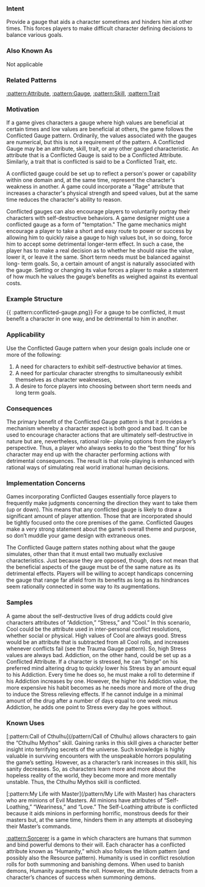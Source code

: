 ### Intent

Provide a gauge that aids a character sometimes and hinders him at other times. This
forces players to make difficult character defining decisions to balance various goals.

### Also Known As

Not applicable

### Related Patterns

[:pattern:Attribute](/pattern/Attribute), [:pattern:Gauge](/pattern/Gauge), [:pattern:Skill](/pattern/Skill), [:pattern:Trait](/pattern/Trait)

### Motivation

If a game gives characters a gauge where high values are beneficial at certain times and
low values are beneficial at others, the game follows the Conflicted Gauge pattern.
Ordinarily, the values associated with the gauges are numerical, but this is not a
requirement of the pattern. A Conflicted Gauge may be an attribute, skill, trait, or any
other gauged characteristic. An attribute that is a Conflicted Gauge is said to be a
Conflicted Attribute. Similarly, a trait that is conflicted is said to be a Conflicted Trait,
etc.

A conflicted gauge could be set up to reflect a person's power or capability within one
domain and, at the same time, represent the character's weakness in another. A game
could incorporate a "Rage" attribute that increases a character's physical strength and
speed values, but at the same time reduces the character's ability to reason.

Conflicted gauges can also encourage players to voluntarily portray their characters
with self-destructive behaviors. A game designer might use a conflicted gauge as a
form of "temptation." The game mechanics might encourage a player to take a short
and easy route to power or success by allowing him to quickly raise a gauge to high
values but, in so doing, force him to accept some detrimental longer-term effect. In
such a case, the player has to make a real decision as to whether he should raise the
value, lower it, or leave it the same. Short term needs must be balanced against long-
term goals. So, a certain amount of angst is naturally associated with the gauge.
Setting or changing its value forces a player to make a statement of how much he values
the gauge’s benefits as weighed against its eventual costs.

### Example Structure

{{ :pattern:conflicted-gauge.png}}
For a gauge to be conflicted, it must benefit a character in one way, and be detrimental to him in another.

### Applicability

Use the Conflicted Gauge pattern when your design goals include one or more of the
following:
 1.  A need for characters to exhibit self-destructive behavior at times.
 2.  A need for particular character strengths to simultaneously exhibit themselves as character weaknesses,
 3.  A desire to force players into choosing between short term needs and long term goals.

### Consequences

The primary benefit of the Conflicted Gauge pattern is that it provides a mechanism
whereby a character aspect is both good and bad. It can be used to encourage character
actions that are ultimately self-destructive in nature but are, nevertheless, rational role-
playing options from the player’s perspective. Thus, a player who always seeks to do
the “best thing” for his character may end up with the character performing actions with
detrimental consequences. The result is that role-playing is enhanced with rational
ways of simulating real world irrational human decisions.

### Implementation Concerns

Games incorporating Conflicted Gauges essentially force players to frequently make
judgments concerning the direction they want to take them (up or down). This means
that any conflicted gauge is likely to draw a significant amount of player attention.
Those that are incorporated should be tightly focused onto the core premises of the
game. Conflicted Gauges make a very strong statement about the game’s overall theme
and purpose, so don’t muddle your game design with extraneous ones.

The Conflicted Gauge pattern states nothing about what the gauge simulates, other than
that it must entail two mutually exclusive characteristics. Just because they are
opposed, though, does not mean that the beneficial aspects of the gauge must be of the
same nature as its detrimental effects. Players will be willing to accept handicaps
concerning the gauge that range far afield from its benefits as long as its hindrances
seem rationally connected in some way to its augmentations.

### Samples

A game about the self-destructive lives of drug addicts could give characters attributes
of “Addiction,” “Stress,” and “Cool.” In this scenario, Cool could be the attribute used
in inter-personal conflict resolutions, whether social or physical. High values of Cool
are always good. Stress would be an attribute that is subtracted from all Cool rolls, and
increases whenever conflicts fail (see the Trauma Gauge pattern). So, high Stress
values are always bad. Addiction, on the other hand, could be set up as a Conflicted
Attribute. If a character is stressed, he can “binge” on his preferred mind altering drug
to quickly lower his Stress by an amount equal to his Addiction. Every time he does so,
he must make a roll to determine if his Addiction increases by one. However, the
higher his Addiction value, the more expensive his habit becomes as he needs more and
more of the drug to induce the Stress relieving effects. If he cannot indulge in a
minimal amount of the drug after a number of days equal to one week minus Addiction,
he adds one point to Stress every day he goes without.

### Known Uses

[:pattern:Call of Cthulhu](/pattern/Call of Cthulhu) allows characters to gain the “Cthulhu Mythos” skill. Gaining ranks in
this skill gives a character better insight into terrifying secrets of the universe. Such
knowledge is highly valuable in surviving encounters with the unspeakable horrors
populating the game’s setting. However, as a character’s rank increases in this skill, his
sanity decreases. So, as characters learn more and more about the hopeless reality of
the world, they become more and more mentally unstable. Thus, the Cthulhu Mythos
skill is conflicted.

[:pattern:My Life with Master](/pattern/My Life with Master) has characters who are minions of Evil Masters. All minions
have attributes of “Self-Loathing,” “Weariness,” and “Love.” The Self-Loathing
attribute is conflicted because it aids minions in performing horrific, monstrous deeds
for their masters but, at the same time, hinders them in any attempts at disobeying their
Master’s commands.

[:pattern:Sorcerer](/pattern/Sorcerer) is a game in which characters are humans that summon and bind powerful
demons to their will. Each character has a conflicted attribute known as “Humanity,”
which also follows the Idiom pattern (and possibly also the Resource pattern).
Humanity is used in conflict resolution rolls for both summoning and banishing
demons. When used to banish demons, Humanity augments the roll. However, the
attribute detracts from a character’s chances of success when summoning demons.


